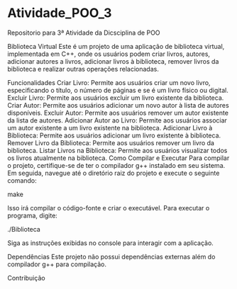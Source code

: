 # Atividade_POO_3
Repositorio para 3ª Atividade da Dicsciplina de POO

Biblioteca Virtual
Este é um projeto de uma aplicação de biblioteca virtual, implementada em C++, onde os usuários podem criar livros, autores, adicionar autores a livros, adicionar livros à biblioteca, remover livros da biblioteca e realizar outras operações relacionadas.

Funcionalidades
Criar Livro: Permite aos usuários criar um novo livro, especificando o título, o número de páginas e se é um livro físico ou digital.
Excluir Livro: Permite aos usuários excluir um livro existente da biblioteca.
Criar Autor: Permite aos usuários adicionar um novo autor à lista de autores disponíveis.
Excluir Autor: Permite aos usuários remover um autor existente da lista de autores.
Adicionar Autor ao Livro: Permite aos usuários associar um autor existente a um livro existente na biblioteca.
Adicionar Livro à Biblioteca: Permite aos usuários adicionar um livro existente à biblioteca.
Remover Livro da Biblioteca: Permite aos usuários remover um livro da biblioteca.
Listar Livros na Biblioteca: Permite aos usuários visualizar todos os livros atualmente na biblioteca.
Como Compilar e Executar
Para compilar o projeto, certifique-se de ter o compilador g++ instalado em seu sistema. Em seguida, navegue até o diretório raiz do projeto e execute o seguinte comando:

make

Isso irá compilar o código-fonte e criar o executável. Para executar o programa, digite:

./Biblioteca

Siga as instruções exibidas no console para interagir com a aplicação.

Dependências
Este projeto não possui dependências externas além do compilador g++ para compilação.

Contribuição

